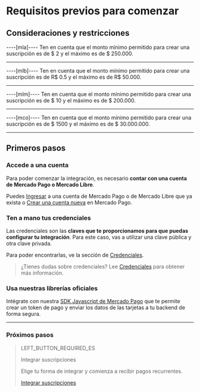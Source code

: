 # Requisitos previos para comenzar

## Consideraciones y restricciones

----[mla]----
Ten en cuenta que el monto mínimo permitido para crear una suscripción es de $ 2 y el máximo es de $ 250.000.

------------

----[mlb]----
Ten en cuenta que el monto mínimo permitido para crear una suscripción es de R$ 0.5 y el máximo es de R$ 50.000.

------------

----[mlm]----
Ten en cuenta que el monto mínimo permitido para crear una suscripción es de $ 10 y el máximo es de $ 200.000.

------------

----[mco]----
Ten en cuenta que el monto mínimo permitido para crear una suscripción es de $ 1500 y el máximo es de $ 30.000.000.

------------

## Primeros pasos

### Accede a una cuenta

Para poder comenzar la integración, es necesario **contar con una cuenta de Mercado Pago o Mercado Libre**. 

Puedes [Ingresar](https://www.mercadolibre.com/jms/[FAKER][GLOBALIZE][SITE_ID]/lgz/login?platform_id=mp&go=https://www.mercadopago[FAKER][URL][DOMAIN]/developers/es/guides/online-payments/subscriptions/previous-requirements) a una cuenta de Mercado Pago o de Mercado Libre que ya exista o [Crear una cuenta nueva](https://www.mercadopago[FAKER][URL][DOMAIN]) en Mercado Pago.

### Ten a mano tus credenciales

Las credenciales son las **claves que te proporcionamos para que puedas configurar tu integración**. Para este caso, vas a utilizar una clave pública y otra clave privada.

Para poder encontrarlas, ve la sección de [Credenciales](https://www.mercadopago[FAKER][URL][DOMAIN]/developers/panel/credentials).

>¿Tienes dudas sobre credenciales? Lee [Credenciales](https://www.mercadopago[FAKER][URL][DOMAIN]/developers/es/guides/resources/credentials) para obtener más información.


### Usa nuestras librerías oficiales

Intégrate con nuestra [SDK Javascript de Mercado Pago](https://www.mercadopago[FAKER][URL][DOMAIN]/developers/es/guides/sdks)  que te permite crear un token de pago y enviar los datos de las tarjetas a tu backend de forma segura. 


------------
### Próximos pasos
> LEFT_BUTTON_REQUIRED_ES
>
> Integrar suscripciones
>
> Elige tu forma de integrar y comienza a recibir pagos recurrentes.
>
> [Integrar suscripciones](https://www.mercadopago[FAKER][URL][DOMAIN]/developers/es/guides/online-payments/subscriptions/integration)
